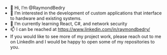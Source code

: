 - 👋 Hi, I’m @RaymondBedry
- 👀 I’m interested in the development of custom applications that interface to hardware and existing systems.
- 🌱 I’m currently learning React, C#, and network security
- 📫 I can be reached at https://www.linkedin.com/in/raymondbedry/ 
- If you would like to see more of my project work, please reach out to me on LinkedIn and I would be happy to open some of my repositories to you.
